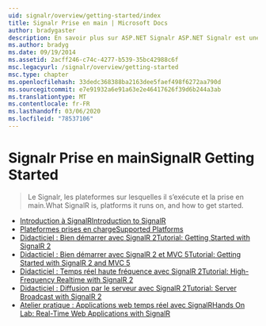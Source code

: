 ```yaml
---
uid: signalr/overview/getting-started/index
title: Signalr Prise en main | Microsoft Docs
author: bradygaster
description: En savoir plus sur ASP.NET Signalr ASP.NET Signalr est une nouvelle bibliothèque pour les développeurs ASP.NET qui facilite le développement de fonctionnalités Web en temps réel. Signalr autorise bi...
ms.author: bradyg
ms.date: 09/19/2014
ms.assetid: 2acff246-c74c-4277-b539-35bc42988c6f
msc.legacyurl: /signalr/overview/getting-started
msc.type: chapter
ms.openlocfilehash: 33dedc368388ba2163dee5faef498f6272aa790d
ms.sourcegitcommit: e7e91932a6e91a63e2e46417626f39d6b244a3ab
ms.translationtype: MT
ms.contentlocale: fr-FR
ms.lasthandoff: 03/06/2020
ms.locfileid: "78537106"
---
```

# <a name="signalr-getting-started"></a><span data-ttu-id="c28a0-104">Signalr Prise en main</span><span class="sxs-lookup"><span data-stu-id="c28a0-104">SignalR Getting Started</span></span>

> <span data-ttu-id="c28a0-105">Le Signalr, les plateformes sur lesquelles il s’exécute et la prise en main.</span><span class="sxs-lookup"><span data-stu-id="c28a0-105">What SignalR is, platforms it runs on, and how to get started.</span></span>

- [<span data-ttu-id="c28a0-106">Introduction à SignalR</span><span class="sxs-lookup"><span data-stu-id="c28a0-106">Introduction to SignalR</span></span>](introduction-to-signalr.md)
- [<span data-ttu-id="c28a0-107">Plateformes prises en charge</span><span class="sxs-lookup"><span data-stu-id="c28a0-107">Supported Platforms</span></span>](supported-platforms.md)
- [<span data-ttu-id="c28a0-108">Didacticiel : Bien démarrer avec SignalR 2</span><span class="sxs-lookup"><span data-stu-id="c28a0-108">Tutorial: Getting Started with SignalR 2</span></span>](tutorial-getting-started-with-signalr.md)
- [<span data-ttu-id="c28a0-109">Didacticiel : Bien démarrer avec SignalR 2 et MVC 5</span><span class="sxs-lookup"><span data-stu-id="c28a0-109">Tutorial: Getting Started with SignalR 2 and MVC 5</span></span>](tutorial-getting-started-with-signalr-and-mvc.md)
- [<span data-ttu-id="c28a0-110">Didacticiel : Temps réel haute fréquence avec SignalR 2</span><span class="sxs-lookup"><span data-stu-id="c28a0-110">Tutorial: High-Frequency Realtime with SignalR 2</span></span>](tutorial-high-frequency-realtime-with-signalr.md)
- [<span data-ttu-id="c28a0-111">Didacticiel : Diffusion par le serveur avec SignalR 2</span><span class="sxs-lookup"><span data-stu-id="c28a0-111">Tutorial: Server Broadcast with SignalR 2</span></span>](tutorial-server-broadcast-with-signalr.md)
- [<span data-ttu-id="c28a0-112">Atelier pratique : Applications web temps réel avec SignalR</span><span class="sxs-lookup"><span data-stu-id="c28a0-112">Hands On Lab: Real-Time Web Applications with SignalR</span></span>](real-time-web-applications-with-signalr.md)
